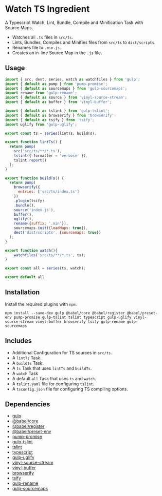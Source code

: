 Watch TS Ingredient
================================================================================

A Typescript Watch, Lint, Bundle, Compile and Minification Task with Source Maps.

- Watches all `.ts` files in `src/ts`.
- Lints, Bundles, Compiles and Minifies files from `src/ts` to `dist/scripts`.
- Renames file to `.min.js`.
- Creates an in-line Source Map in the `.js` file.

Usage
--------------------------------------------------------------------------------

```javascript
import { src, dest, series, watch as watchfiles } from 'gulp';
import { default as pump } from 'pump-promise';
import { default as sourcemaps } from 'gulp-sourcemaps';
import rename from 'gulp-rename';
import { default as source } from 'vinyl-source-stream';
import { default as buffer } from 'vinyl-buffer';

import { default as tslint } from 'gulp-tslint';
import { default as browserify } from 'browserify';
import { default as tsify } from 'tsify';
import uglify from 'gulp-uglify';

export const ts = series(lintTs, buildTs);

export function lintTs() {
  return pump(
    src('src/ts/**/*.ts'),
    tslint({ formatter = 'verbose' }),
    tslint.report()
  );
}

export function buildTs() {
  return pump(
    browserify({
      entries: ['src/ts/index.ts']
    })
    .plugin(tsify)
    .bundle(),
    source('index.js'),
    buffer(),
    uglify(),
    rename({suffix: '.min'}),
    sourcemaps.init({loadMaps: true}),
    dest('dist/scripts', {sourcemaps: true})
  );
}

export function watch(){
    watchfiles('src/ts/**/*.ts', ts);
}

export const all = series(ts, watch);

export default all
```

Installation
--------------------------------------------------------------------------------

Install the required plugins with `npm`.

`npm install --save-dev gulp @babel/core @babel/register @babel/preset-env pump-promise gulp-tslint tslint typescript gulp-uglify vinyl-source-stream vinyl-buffer browserify tsify gulp-rename gulp-sourcemaps`

Includes
--------------------------------------------------------------------------------

- Additional Configuration for TS sources in `src/ts`.
- A `lintTs` Task.
- A `buildTs` Task.
- A `ts` Task that uses `lintTs` and `buildTs`.
- A `watch` Task
- A default `all` Task that uses `ts` and `watch`.
- A `tslint.yaml` file for configuring `tslint`.
- A `tsconfig.json` file for configuring TS compiling options.

Dependencies
--------------------------------------------------------------------------------

- [gulp](https://www.npmjs.com/package/gulp)
- [@babel/core](https://www.npmjs.com/package/@babel/core)
- [@babel/register](https://www.npmjs.com/package/@babel/register)
- [@babel/preset-env](https://www.npmjs.com/package/@babel/preset-env)
- [pump-promise](https://www.npmjs.com/package/pump-promise)
- [gulp-tslint](https://www.npmjs.com/package/gulp-tslint)
- [tslint](https://www.npmjs.com/package/tslint)
- [typescript](https://www.npmjs.com/package/typescript)
- [gulp-uglify](https://www.npmjs.com/package/gulp-uglify)
- [vinyl-source-stream](https://www.npmjs.com/package/vinyl-source-stream)
- [vinyl-buffer](https://www.npmjs.com/package/vinyl-buffer)
- [browserify](https://www.npmjs.com/package/browserify)
- [tsify](https://www.npmjs.com/package/tsify)
- [gulp-rename](https://www.npmjs.com/package/gulp-rename)
- [gulp-sourcemaps](https://www.npmjs.com/package/gulp-sourcemaps)
